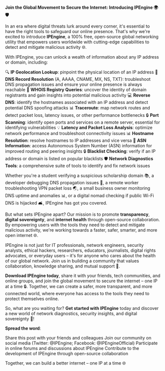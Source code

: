 **Join the Global Movement to Secure the Internet: Introducing IPEngine 🌍🛡️**

In an era where digital threats lurk around every corner, it's essential to have the right tools to safeguard our online presence. That's why we're excited to introduce **IPEngine**, a 100% free, open-source global networking utility that empowers users worldwide with cutting-edge capabilities to detect and mitigate malicious activity 🌐.

With IPEngine, you can unlock a wealth of information about any IP address or domain, including:

🔍 **IP Geolocation Lookup**: pinpoint the physical location of an IP address
📡 **DNS Record Resolution** (A, AAAA, CNAME, MX, NS, TXT): troubleshoot DNS propagation issues and ensure your online presence is always reachable
🚀 **WHOIS Registry Queries**: uncover the identity of domain registrants and gain insights into potential malicious activity
💻 **Reverse DNS**: identify the hostnames associated with an IP address and detect potential DNS spoofing attacks
📊 **Traceroute**: map network routes and detect packet loss, latency issues, or other performance bottlenecks
🔒 **Port Scanning**: identify open ports and services on a remote server, essential for identifying vulnerabilities
💡 **Latency and Packet Loss Analysis**: optimize network performance and troubleshoot connectivity issues
📊 **Hostname Resolution**: resolve hostnames to IP addresses and vice versa
🚨 **ASN Information**: access Autonomous System Number (ASN) information for improved routing and peering insights
🔒 **Blacklist Checking**: verify if an IP address or domain is listed on popular blacklists
🛡️ **Network Diagnostics Tools**: a comprehensive suite of tools to identify and fix network issues

Whether you're a student verifying a suspicious scholarship domain 📚, a developer debugging DNS propagation issues 🔧, a remote worker troubleshooting VPN packet loss 🌏, a small business owner monitoring DNS uptime and anomalies 📊, or a digital nomad checking if public Wi-Fi DNS is hijacked 🛋️, IPEngine has got you covered.

But what sets IPEngine apart? Our mission is to promote **transparency**, **digital sovereignty**, and **internet health** through open-source collaboration. By empowering users with the tools they need to detect and mitigate malicious activity, we're working towards a faster, safer, smarter, and more open internet 🌐.

IPEngine is not just for IT professionals, network engineers, security analysts, ethical hackers, researchers, educators, journalists, digital rights advocates, or everyday users – it's for anyone who cares about the health of our global network. Join us in building a community that values collaboration, knowledge sharing, and mutual support 🤝.

**Download IPEngine today**, share it with your friends, tech communities, and online groups, and join the global movement to secure the internet – one IP at a time 🔒. Together, we can create a safer, more transparent, and more connected world, where everyone has access to the tools they need to protect themselves online.

So, what are you waiting for? **Get started with IPEngine** today and discover a new world of network diagnostics, security insights, and digital sovereignty 🚀!

**Spread the word**:

Share this post with your friends and colleagues
Join our community on social media (Twitter: @IPEngine; Facebook: @IPEngineOfficial)
Participate in online forums and discussions about IPEngine
Contribute to the development of IPEngine through open-source collaboration

Together, we can build a better internet – one IP at a time 🌐
